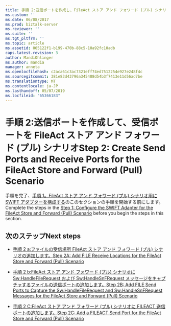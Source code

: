 ```yaml
---
title: 手順 2:送信ポートを作成し、FileAct ストア アンド フォワード (プル) シナリオ用のポートの受信 |Microsoft Docs
ms.custom: ''
ms.date: 06/08/2017
ms.prod: biztalk-server
ms.reviewer: ''
ms.suite: ''
ms.tgt_pltfrm: ''
ms.topic: article
ms.assetid: 065122f1-b199-470b-88c5-10a92fc10adb
caps.latest.revision: 3
author: MandiOhlinger
ms.author: mandia
manager: anneta
ms.openlocfilehash: c2aca61c3ac7321eff74ed7512254e927e248f4c
ms.sourcegitcommit: 381e83d43796a345488d54b3f7413e11d56ad7be
ms.translationtype: MT
ms.contentlocale: ja-JP
ms.lasthandoff: 05/07/2019
ms.locfileid: "65366183"
---
```

# <a name="step-2-create-send-ports-and-receive-ports-for-the-fileact-store-and-forward-pull-scenario"></a><span data-ttu-id="d1e5e-102">手順 2:送信ポートを作成して、受信ポートを FileAct ストア アンド フォワード (プル) シナリオ</span><span class="sxs-lookup"><span data-stu-id="d1e5e-102">Step 2: Create Send Ports and Receive Ports for the FileAct Store and Forward (Pull) Scenario</span></span>
<span data-ttu-id="d1e5e-103">手順を完了、[手順 1。FileAct ストア アンド フォワード (プル) シナリオ用に SWIFT アダプターを構成する](../../adapters-and-accelerators/fileact-interact/step-1-configure-the-swift-adapter-for-fileact-store-and-forward-pull-scenario.md)のこのセクションの手順を開始する前にします。</span><span class="sxs-lookup"><span data-stu-id="d1e5e-103">Complete the steps in the [Step 1: Configure the SWIFT Adapter for the FileAct Store and Forward (Pull) Scenario](../../adapters-and-accelerators/fileact-interact/step-1-configure-the-swift-adapter-for-fileact-store-and-forward-pull-scenario.md) before you begin the steps in this section.</span></span>
  
## <a name="next-steps"></a><span data-ttu-id="d1e5e-104">次のステップ</span><span class="sxs-lookup"><span data-stu-id="d1e5e-104">Next steps</span></span>  
  
-   [<span data-ttu-id="d1e5e-105">手順 2 a:ファイルの受信場所 FileAct ストア アンド フォワード (プル) シナリオの追加します。</span><span class="sxs-lookup"><span data-stu-id="d1e5e-105">Step 2A: Add FILE Receive Locations for the FileAct Store and Forward (Pull) Scenario</span></span>](../../adapters-and-accelerators/fileact-interact/step-2a-add-file-receive-locations-for-fileact-store-and-forward-scenario.md)  
  
-   [<span data-ttu-id="d1e5e-106">手順 2 b:FileAct ストア アンド フォワード (プル) シナリオに Sw:HandleFileRequest および Sw:HandleSnFRequest メッセージをキャプチャするファイルの送信ポートの追加します。</span><span class="sxs-lookup"><span data-stu-id="d1e5e-106">Step 2B: Add FILE Send Ports to Capture the Sw:HandleFileRequest and Sw:HandleSnFRequest Messages for the FileAct Store and Forward (Pull) Scenario</span></span>](../../adapters-and-accelerators/fileact-interact/step-2b-add-file-send-ports--get-sw-handlefilerequest-and-sw-handlesnfrequest.md)  
  
-   [<span data-ttu-id="d1e5e-107">手順 2 C:FileAct ストア アンド フォワード (プル) シナリオに FILEACT 送信ポートの追加します。</span><span class="sxs-lookup"><span data-stu-id="d1e5e-107">Step 2C: Add a FILEACT Send Port for the FileAct Store and Forward (Pull) Scenario</span></span>](../../adapters-and-accelerators/fileact-interact/step-2c-add-a-fileact-send-port-for-fileact-store-and-forward-pull-scenario.md)